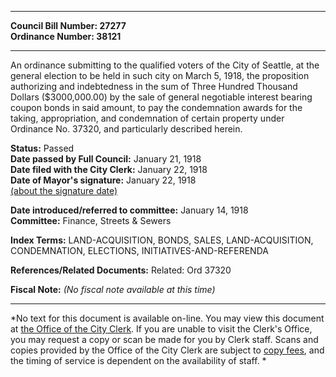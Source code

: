 * * * * *  
  
**Council Bill Number: [](#h0)[](#h2)27277**   
**Ordinance Number: 38121**  
  
* * * * *  
  
An ordinance submitting to the qualified voters of the City of Seattle, at the general election to be held in such city on March 5, 1918, the proposition authorizing and indebtedness in the sum of Three Hundred Thousand Dollars ($3000,000.00) by the sale of general negotiable interest bearing coupon bonds in said amount, to pay the condemnation awards for the taking, appropriation, and condemnation of certain property under Ordinance No. 37320, and particularly described herein.  
  
**Status:** Passed   
**Date passed by Full Council:** January 21, 1918   
**Date filed with the City Clerk:** January 22, 1918   
**Date of Mayor's signature:** January 22, 1918   
[(about the signature date)](/~public/approvaldate.htm)   
  
  
**Date introduced/referred to committee:** January 14, 1918   
**Committee:** Finance, Streets & Sewers   
  
**Index Terms:** LAND-ACQUISITION, BONDS, SALES, LAND-ACQUISITION, CONDEMNATION, ELECTIONS, INITIATIVES-AND-REFERENDA  
  
**References/Related Documents:** Related: Ord 37320  
  
**Fiscal Note:** *(No fiscal note available at this time)*  
  
* * * * *  
  
*No text for this document is available on-line. You may view this document at [the Office of the City Clerk](http://www.seattle.gov/leg/clerk/contactUs.htm). If you are unable to visit the Clerk's Office, you may request a copy or scan be made for you by Clerk staff. Scans and copies provided by the Office of the City Clerk are subject to [copy fees](http://clerk.seattle.gov/~public/clerkfees.htm), and the timing of service is dependent on the availability of staff. *  
  
  
